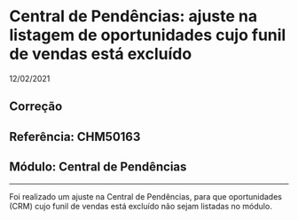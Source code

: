 # Central de Pendências: ajuste na listagem de oportunidades cujo funil de vendas está excluído
12/02/2021
## Correção
## Referência: CHM50163
## Módulo: Central de Pendências
***

Foi realizado um ajuste na Central de Pendências, para que oportunidades (CRM) cujo funil de vendas está excluído não sejam listadas no módulo.
